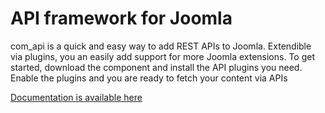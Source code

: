 # API framework for Joomla

com_api is a quick and easy way to add REST APIs to Joomla. Extendible via plugins, you an easily add support for more Joomla extensions. To get started, download the component and install the API plugins you need. Enable the plugins and you are ready to fetch your content via APIs

[Documentation is available here](http://techjoomla.github.io/com_api)